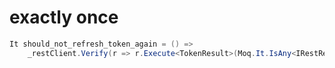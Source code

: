 # exactly once

```c#
It should_not_refresh_token_again = () => 
    _restClient.Verify(r => r.Execute<TokenResult>(Moq.It.IsAny<IRestRequest>()), Times.Once);
```
